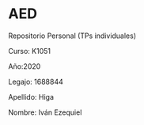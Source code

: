 # AED
Repositorio Personal (TPs individuales)


Curso: K1051  

Año:2020

Legajo: 1688844

Apellido: Higa

Nombre: Iván Ezequiel

